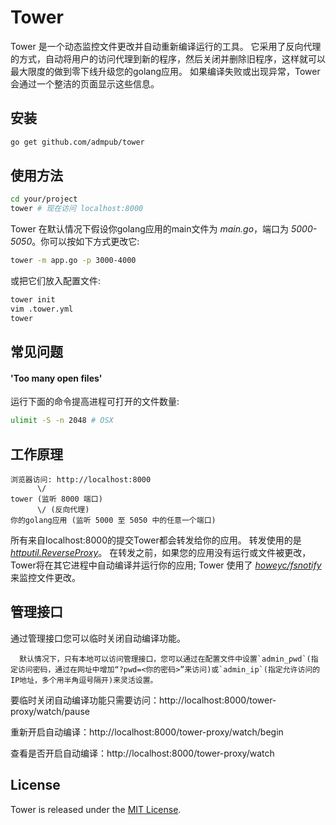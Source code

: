 # Tower

Tower 是一个动态监控文件更改并自动重新编译运行的工具。
它采用了反向代理的方式，自动将用户的访问代理到新的程序，然后关闭并删除旧程序，这样就可以最大限度的做到零下线升级您的golang应用。
如果编译失败或出现异常，Tower会通过一个整洁的页面显示这些信息。

## 安装
```bash
go get github.com/admpub/tower
```

## 使用方法

```bash
cd your/project
tower # 现在访问 localhost:8000
```

Tower 在默认情况下假设你golang应用的main文件为 _main.go_，端口为 _5000-5050_。你可以按如下方式更改它:

```bash
tower -m app.go -p 3000-4000
```

或把它们放入配置文件:

```bash
tower init
vim .tower.yml
tower
```

## 常见问题

#### 'Too many open files'

运行下面的命令提高进程可打开的文件数量:

```bash
ulimit -S -n 2048 # OSX
```

## 工作原理

```
浏览器访问: http://localhost:8000
      \/
tower (监听 8000 端口)
      \/ (反向代理)
你的golang应用 (监听 5000 至 5050 中的任意一个端口)
```

所有来自localhost:8000的提交Tower都会转发给你的应用。
转发使用的是 _[httputil.ReverseProxy](http://golang.org/pkg/net/http/httputil/#ReverseProxy)_。
在转发之前，如果您的应用没有运行或文件被更改，Tower将在其它进程中自动编译并运行你的应用; 
Tower 使用了 _[howeyc/fsnotify](https://github.com/howeyc/fsnotify)_ 来监控文件更改。

## 管理接口
通过管理接口您可以临时关闭自动编译功能。

      默认情况下，只有本地可以访问管理接口，您可以通过在配置文件中设置`admin_pwd`(指定访问密码，通过在网址中增加“?pwd=<你的密码>”来访问)或`admin_ip`(指定允许访问的IP地址，多个用半角逗号隔开)来灵活设置。

要临时关闭自动编译功能只需要访问：http://localhost:8000/tower-proxy/watch/pause

重新开启自动编译：http://localhost:8000/tower-proxy/watch/begin

查看是否开启自动编译：http://localhost:8000/tower-proxy/watch

## License

Tower is released under the [MIT License](http://www.opensource.org/licenses/MIT).
